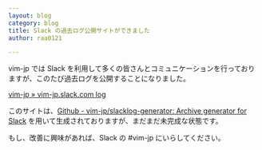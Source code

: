 ```yaml
---
layout: blog
category: blog
title: Slack の過去ログ公開サイトができました
author: raa0121

---
```


vim-jp では Slack を利用して多くの皆さんとコミュニケーションを行っておりますが、このたび過去ログを公開することになりました。

[vim-jp » vim-jp.slack.com log](https://vim-jp.org/slacklog/)

このサイトは、[Github - vim-jp/slacklog-generator: Archive generator for Slack](https://github.com/vim-jp/slacklog-generator)
を用いて生成されておりますが、まだまだ未完成な状態です。

もし、改善に興味があれば、Slack の #vim-jp にいらしてください。
